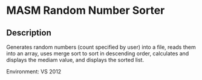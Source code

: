 # MASM Random Number Sorter

## Description
Generates random numbers (count specified by user) into a file, reads them into an array, uses merge sort to sort in descending order, calculates and displays the mediam value, and displays the sorted list.

Environment: VS 2012


